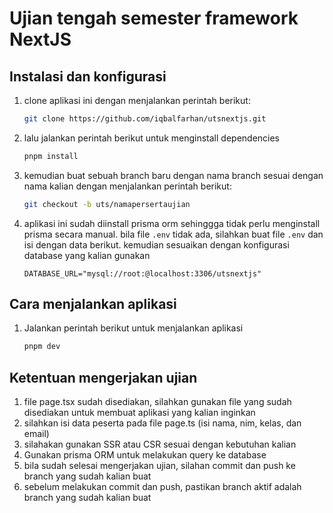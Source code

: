 # Ujian tengah semester framework NextJS

## Instalasi dan konfigurasi

1. clone aplikasi ini dengan menjalankan perintah berikut:

   ```sh
   git clone https://github.com/iqbalfarhan/utsnextjs.git
   ```

2. lalu jalankan perintah berikut untuk menginstall dependencies

   ```sh
   pnpm install
   ```

3. kemudian buat sebuah branch baru dengan nama branch sesuai dengan nama kalian dengan menjalankan perintah berikut:

   ```sh
   git checkout -b uts/namapersertaujian
   ```

4. aplikasi ini sudah diinstall prisma orm sehinggga tidak perlu menginstall prisma secara manual. bila file `.env` tidak ada, silahkan buat file `.env` dan isi dengan data berikut. kemudian sesuaikan dengan konfigurasi database yang kalian gunakan

   ```
   DATABASE_URL="mysql://root:@localhost:3306/utsnextjs"
   ```

## Cara menjalankan aplikasi

1. Jalankan perintah berikut untuk menjalankan aplikasi

   ```sh
   pnpm dev
   ```

## Ketentuan mengerjakan ujian

1. file page.tsx sudah disediakan, silahkan gunakan file yang sudah disediakan untuk membuat aplikasi yang kalian inginkan
2. silahkan isi data peserta pada file page.ts (isi nama, nim, kelas, dan email)
3. silahakan gunakan SSR atau CSR sesuai dengan kebutuhan kalian
4. Gunakan prisma ORM untuk melakukan query ke database
5. bila sudah selesai mengerjakan ujian, silahan commit dan push ke branch yang sudah kalian buat
6. sebelum melakukan commit dan push, pastikan branch aktif adalah branch yang sudah kalian buat
